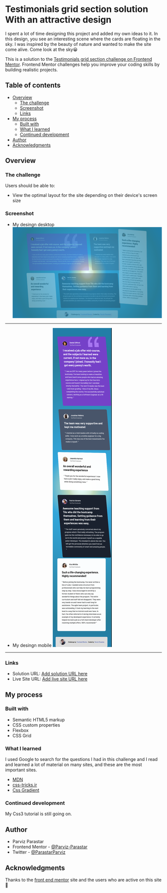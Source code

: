 # Testimonials grid section solution With an attractive design

I spent a lot of time designing this project and added my own ideas to it.
In this design, you see an interesting scene where the cards are floating in the sky.
I was inspired by the beauty of nature and wanted to make the site come alive.
Come look at the sky😀

This is a solution to the [Testimonials grid section challenge on Frontend Mentor](https://www.frontendmentor.io/challenges/testimonials-grid-section-Nnw6J7Un7). Frontend Mentor challenges help you improve your coding skills by building realistic projects. 

## Table of contents

- [Overview](#overview)
  - [The challenge](#the-challenge)
  - [Screenshot](#screenshot)
  - [Links](#links)
- [My process](#my-process)
  - [Built with](#built-with)
  - [What I learned](#what-i-learned)
  - [Continued development](#continued-development)
- [Author](#author)
- [Acknowledgments](#acknowledgments)


## Overview

### The challenge

Users should be able to:

- View the optimal layout for the site depending on their device's screen size

### Screenshot

- My desingn desktop ![my-design-desktop](https://github.com/Parviz-Parastar/Testimonials-grid-section/blob/main/Screenshots/my-design-desktop.png?raw=true)

***
- My desingn mobile ![my-design-mobile](https://github.com/Parviz-Parastar/Testimonials-grid-section/blob/main/Screenshots/my-design-mobile.png?raw=true)

***


### Links

- Solution URL: [Add solution URL here](https://your-solution-url.com)
- Live Site URL: [Add live site URL here](https://your-live-site-url.com)

## My process

### Built with

- Semantic HTML5 markup
- CSS custom properties
- Flexbox
- CSS Grid

### What I learned

I used Google to search for the questions I had in this challenge and I read and learned a lot of material on many sites, and these are the most important sites.

  - [MDN](https://developer.mozilla.org/)
  - [css-tricks.ir](https://css-tricks.ir/)
  - [Css Gradient](https://cssgradient.io/)
  

### Continued development

My Css3 tutorial is still going on.


## Author

- Parviz Parastar
- Frontend Mentor - [@Parviz-Parastar](https://www.frontendmentor.io/profile/Parviz-Parastar)
- Twitter - [@ParastarParviz](https://twitter.com/ParastarParviz)


## Acknowledgments
  Thanks to the [front end mentor](https://www.frontendmentor.io/home) site and the users who are active on this site👏

